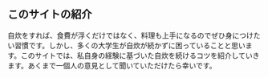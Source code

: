 <html>
<head>
  <meta charset="utf-8">
  <title>未定</title>
</head>

<body>
  <h2>このサイトの紹介</h2>
  自炊をすれば、食費が浮くだけではなく、料理も上手になるのでぜひ身につけたい習慣です。しかし、多くの大学生が自炊が続かずに困っていることと思います。このサイトでは、私自身の経験に基づいた自炊を続けるコツを紹介していきます。あくまで一個人の意見として聞いていただけたら幸いです。
  
</body>  
</html>
  
